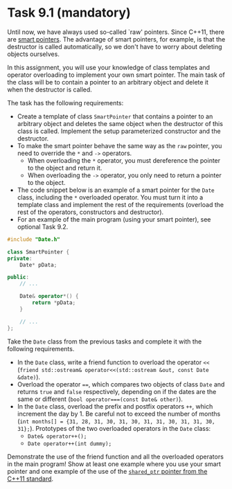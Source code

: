 # Task 9.1 (mandatory)

Until now, we have always used so-called `raw' pointers. Since C++11, there
are [smart pointers](https://en.cppreference.com/book/intro/smart_pointers). The advantage of smart pointers, for
example, is that the destructor is called automatically, so we don't have to worry about deleting objects ourselves.

In this assignment, you will use your knowledge of class templates and operator overloading to implement your own smart
pointer. The main task of the class will be to contain a pointer to an arbitrary object and delete it when the
destructor is called.

The task has the following requirements:

- Create a template of class `SmartPointer` that contains a pointer to an arbitrary object and deletes the same object
  when the destructor of this class is called. Implement the setup parameterized constructor and the destructor.
- To make the smart pointer behave the same way as the `raw` pointer, you need to override the `*` and `->` operators.
    - When overloading the `*` operator, you must dereference the pointer to the object and return it.
    - When overloading the `->` operator, you only need to return a pointer to the object.
- The code snippet below is an example of a smart pointer for the `Date` class, including the `*` overloaded operator.
  You must turn it into a template class and implement the rest of the requirements (overload the rest of the operators,
  constructors and destructor).
- For an example of the main program (using your smart pointer), see optional Task 9.2.

```cpp
#include "Date.h"

class SmartPointer {
private:
    Date* pData;

public:
    // ...

    Date& operator*() {
        return *pData;
    }

    // ...
};
```

Take the `Date` class from the previous tasks and complete it with the following requirements.

- In the `Date` class, write a friend function to overload the
  operator `<<` (`friend std::ostream& operator<<(std::ostream &out, const Date &date)`).
- Overload the operator `==`, which compares two objects of class `Date` and returns `true` and `false` respectively,
  depending on if the dates are the same or different (`bool operator===(const Date& other)`).
- In the `Date` class, overload the prefix and postfix operators `++`, which increment the day by 1. Be careful not to
  exceed the number of months (`int months[] = {31, 28, 31, 30, 31, 30, 31, 31, 30, 31, 31, 30, 31};`).
  Prototypes of the two overloaded operators in the `Date` class:
    - `Date& operator++();`
    - `Date operator++(int dummy);`

Demonstrate the use of the friend function and all the overloaded operators in the main program! Show at least one
example where you use your smart pointer and one example of the use of
the [`shared_ptr` pointer from the C++11 standard](https://en.cppreference.com/w/cpp/memory/shared_ptr).

